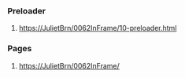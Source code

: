 ### Preloader
1. <https://JulietBrn/0062InFrame/10-preloader.html>

### Pages
1. <https://JulietBrn/0062InFrame/>
<!-- 2. <https://JulietBrn/0062InFrame/02-about-award.html>
3. <https://JulietBrn/0062InFrame/03-jury.html>
5. <https://JulietBrn/0062InFrame/04-article-1.html>
2. <https://JulietBrn/0062InFrame/04-article-2.html>
4. <https://JulietBrn/0062InFrame/05-news.html> -->

<!-- #### Cabinet
1. <https://JulietBrn/0062InFrame/06-auth-profile.html>
1. <https://JulietBrn/0062InFrame/06-auth-success.html>
1. <https://JulietBrn/0062InFrame/06-auth-applies.html>
1. <https://JulietBrn/0062InFrame/06-auth-apply.html>
1. <https://JulietBrn/0062InFrame/06-auth-applies-no-applies.html>

1. <https://JulietBrn/0062InFrame/06-auth-my-apply.html>
1. <https://JulietBrn/0062InFrame/06-auth-my-apply-2.html>
1. <https://JulietBrn/0062InFrame/06-auth-my-apply-3.html>

1. <https://JulietBrn/0062InFrame/00-modal.html>

1. <https://JulietBrn/0062InFrame/07-steps-1.html>
1. <https://JulietBrn/0062InFrame/07-steps-2.html>
1. <https://JulietBrn/0062InFrame/07-steps-3.html>
1. <https://JulietBrn/0062InFrame/07-steps-3-1.html>
1. <https://JulietBrn/0062InFrame/07-steps-4.html>
1. <https://JulietBrn/0062InFrame/07-steps-5.html>


1. <https://JulietBrn/0062InFrame/08-rules.html> -->
